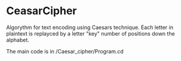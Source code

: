 # CeasarCipher
Algorythm for text encoding using Caesars technique. Each letter in plaintext is replayced by a letter "key" number of positions down the alphabet.

The main code is in /Caesar_cipher/Program.cd
